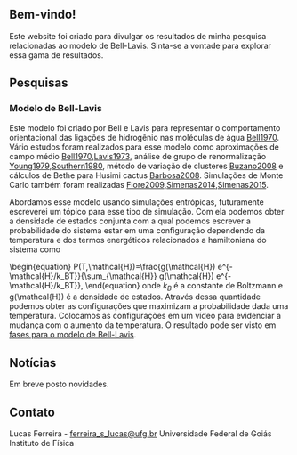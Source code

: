 ## Bem-vindo!
Este website foi criado para divulgar os resultados de minha pesquisa relacionadas ao modelo de Bell-Lavis. Sinta-se a 
vontade para explorar essa gama de resultados.

## Pesquisas

### Modelo de Bell-Lavis 

Este modelo foi criado por Bell e Lavis para representar o comportamento orientacional das ligações de hidrogênio nas
moléculas de água [Bell1970](https://iopscience.iop.org/article/10.1088/0305-4470/3/5/015). Vário estudos foram realizados para esse
modelo como aproximações de campo médio [Bell1970](https://iopscience.iop.org/article/10.1088/0305-4470/3/5/015),[Lavis1973](http://stacks.iop.org/0022-3719/6/i=9/a=010),
análise de grupo de renormalização [Young1979](http://dx.doi.org/10.1088/0305-4470/12/2/012),[Southern1980](http://dx.doi.org/10.1088/0305-4470/13/1/026), método de variação de clusteres [Buzano2008](https://doi.org/10.1063/1.2919126) e cálculos de Bethe para
Husimi cactus [Barbosa2008](https://link.aps.org/doi/10.1103/PhysRevE.77.051204). Simulações de Monte Carlo também foram realizadas [Fiore2009](https://doi.org/10.1063/1.3253297}),[Simenas2014](https://link.aps.org/doi/10.1103/PhysRevE.90.042124),[Simenas2015](https://doi.org/10.1080/01411594.2014.983509).

Abordamos esse modelo usando simulações entrópicas, futuramente escreverei um tópico para esse tipo de simulação. Com ela podemos obter a densidade de estados conjunta com a qual podemos escrever a probabilidade do sistema estar em uma configuração dependendo da temperatura e dos termos energéticos relacionados a hamiltoniana do sistema como 

\begin{equation}
P(T,\mathcal{H})=\frac{g(\mathcal{H}) e^{-\mathcal{H}/k_BT}}{\sum_{\mathcal{H}} g(\mathcal{H}) e^{-\mathcal{H}/k_BT}},
\end(equation}
onde $k_B$ é a constante de Boltzmann e g(\mathcal{H}) é a densidade de estados.
Através dessa quantidade podemos obter as configurações que maximizam a probabilidade dada uma temperatura. Colocamos as configurações em um vídeo para evidenciar a mudança com o aumento da temperatura. O resultado pode ser visto em [fases para o modelo de Bell-Lavis](Fases_bl.html).

## Notícias

Em breve posto novidades.

## Contato

Lucas Ferreira - ferreira_s_lucas@ufg.br
Universidade Federal de Goiás
Instituto de Física

